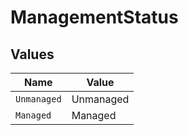 # ManagementStatus


## Values

| Name        | Value       |
| ----------- | ----------- |
| `Unmanaged` | Unmanaged   |
| `Managed`   | Managed     |